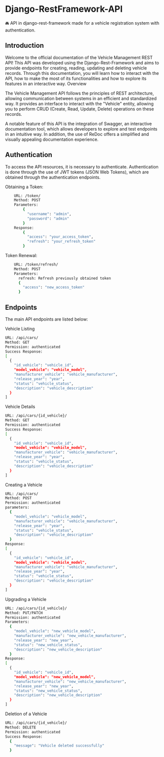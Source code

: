 # Django-RestFramework-API
🚘 API in django-rest-framework made for a vehicle registration system with authentication.

## Introduction

Welcome to the official documentation of the Vehicle Management REST API! This API was developed using the Django-Rest-Framework and aims to provide endpoints for creating, reading, updating and deleting vehicle records. Through this documentation, you will learn how to interact with the API, how to make the most of its functionalities and how to explore its features in an interactive way.
Overview

The Vehicle Management API follows the principles of REST architecture, allowing communication between systems in an efficient and standardized way. It provides an interface to interact with the "Vehicle" entity, allowing you to perform CRUD (Create, Read, Update, Delete) operations on these records.

A notable feature of this API is the integration of Swagger, an interactive documentation tool, which allows developers to explore and test endpoints in an intuitive way. In addition, the use of ReDoc offers a simplified and visually appealing documentation experience.

## Authentication

To access the API resources, it is necessary to authenticate. Authentication is done through the use of JWT tokens (JSON Web Tokens), which are obtained through the authentication endpoints.

Obtaining a Token:
```bash
    URL: /token/
    Method: POST
    Parameters:
        {
          "username": "admin",
          "password": "admin"
        }
    Response:
        {
          "access": "your_access_token",
          "refresh": "your_refresh_token"
        }
```    
Token Renewal:
```bash
    URL: /token/refresh/
    Method: POST
    Parameters:
      refresh: Refresh previously obtained token
      {
        "access": "new_access_token"
      }
```
## Endpoints
The main API endpoints are listed below:

Vehicle Listing
```bash
URL: /api/cars/
Method: GET
Permission: authenticated
Success Response:
[
  {
    "id_vehicle": "vehicle_id",
    "model_vehicle": "vehicle_model",
    "manufacturer_vehicle": "vehicle_manufacturer",
    "release_year": "year",
    "status": "vehicle_status",
    "description": "vehicle_description"
  }
]
```

Vehicle Details
```bash
URL: /api/cars/{id_vehicle}/
Method: GET
Permission: authenticated
Success Response:
[
  {
    "id_vehicle": "vehicle_id",
    "model_vehicle": "vehicle_model",
    "manufacturer_vehicle": "vehicle_manufacturer",
    "release_year": "year",
    "status": "vehicle_status",
    "description": "vehicle_description"
  }
]
```

Creating a Vehicle
```bash
URL: /api/cars/
Method: POST
Permission: authenticated
parameters:
  {
    "model_vehicle": "vehicle_model",
    "manufacturer_vehicle": "vehicle_manufacturer",
    "release_year": "year",
    "status": "vehicle_status",
    "description": "vehicle_description"
  }
Response:
[
  {
    "id_vehicle": "vehicle_id",
    "model_vehicle": "vehicle_model",
    "manufacturer_vehicle": "vehicle_manufacturer",
    "release_year": "year",
    "status": "vehicle_status",
    "description": "vehicle_description"
  }
]
```

Upgrading a Vehicle
```bash
URL: /api/cars/{id_vehicle}/
Method: PUT/PATCH
Permission: authenticated
Parameters:
  {
    "model_vehicle": "new_vehicle_model",
    "manufacturer_vehicle": "new_vehicle_manufacturer",
    "release_year": "new_year",
    "status": "new_vehicle_status",
    "description": "new_vehicle_description"
  }
Response:
[
  {
    "id_vehicle": "vehicle_id",
    "model_vehicle": "new_vehicle_model",
    "manufacturer_vehicle": "new_vehicle_manufacturer",
    "release_year": "new_year",
    "status": "new_vehicle_status",
    "description": "new_vehicle_description"
  }
]
```

Deletion of a Vehicle
```bash
URL: /api/cars/{id_vehicle}/
Method: DELETE
Permission: authenticated
Success Response:
  {
    "message": "Vehicle deleted successfully"
  }
